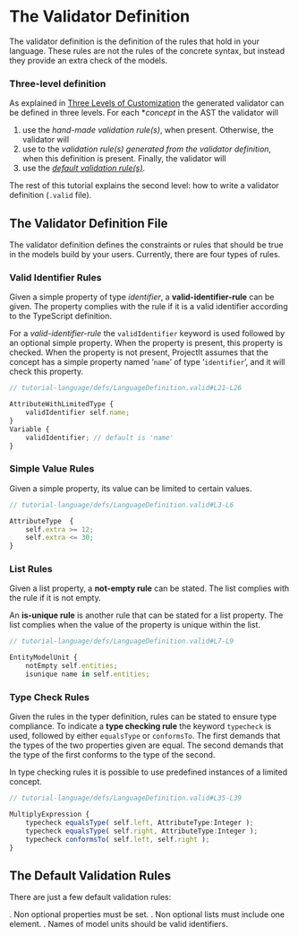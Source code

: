 <script>
    import Note from "../../../lib/notes/Note.svelte";
</script>


# The Validator Definition
The validator definition is the definition of the rules that hold in your language. These rules are not the rules
of the concrete syntax, but instead they provide an extra check of the models.

### Three-level definition
As explained in [Three Levels of Customization](/010_Intro/050_Three_Levels_of_Customization#levels)
the generated validator can be defined in three levels.
For each **concept* in the AST the validator will

1. use the *hand-made validation rule(s)*, when present. Otherwise, the validator will
2. use to the *validation rule(s) generated from the validator definition*, when this definition is present.
Finally, the validator will
3. use the 
   [*default validation rule(s)*](/030_Developing_a_Language/020_ProjectIt_Definition_Level/040_Validator_Definition#default-validation-rules).

The rest of this tutorial explains the second level: how to write a validator definition (`.valid` file).

## The Validator Definition File
The validator definition defines the constraints or rules that should be true in the models build by your users. 
Currently, there are four types of rules.

### Valid Identifier Rules

Given a simple property of type *identifier*, a **valid-identifier-rule** can be given. The property complies with the
rule if it is a valid identifier according to the TypeScript definition.

For a *valid-identifier-rule* the `validIdentifier` keyword is used followed by an optional simple property. When the
property is present, this property is checked. When the property is not present, ProjectIt assumes that the
concept has a simple property named ‘`name`’ of type ‘`identifier`’, and it will check this property.


```ts
// tutorial-language/defs/LanguageDefinition.valid#L21-L26

AttributeWithLimitedType {
    validIdentifier self.name;
}
Variable {
    validIdentifier; // default is 'name'
}
```

### Simple Value Rules
Given a simple property, its value can be limited to certain values.

```ts
// tutorial-language/defs/LanguageDefinition.valid#L3-L6

AttributeType  {
	self.extra >= 12;
	self.extra <= 30;
}
```

### List Rules
Given a list property, a **not-empty rule** can be stated. The list complies with the rule if it is not empty.

An **is-unique rule** is another rule that can be stated for a list property. The list
complies when the value of the property is unique within the list.

```ts
// tutorial-language/defs/LanguageDefinition.valid#L7-L9

EntityModelUnit {
    notEmpty self.entities;
    isunique name in self.entities;
```

### Type Check Rules
Given the rules in the typer definition, rules can be stated to ensure type compliance.
To indicate a **type checking rule** the keyword `typecheck` is used, followed by either `equalsType` or `conformsTo`.
The first demands that the types of the two properties given are equal. The second demands that the type of the first
conforms to the type of the second.

In type checking rules it is possible to use predefined instances of a limited concept.

```ts
// tutorial-language/defs/LanguageDefinition.valid#L35-L39

MultiplyExpression {
    typecheck equalsType( self.left, AttributeType:Integer );
    typecheck equalsType( self.right, AttributeType:Integer );
    typecheck conformsTo( self.left, self.right );
}
```

<a name="default-validation-rules"></a>
## The Default Validation Rules

There are just a few default validation rules:

. Non optional properties must be set.
. Non optional lists must include one element.
. Names of model units should be valid identifiers.
